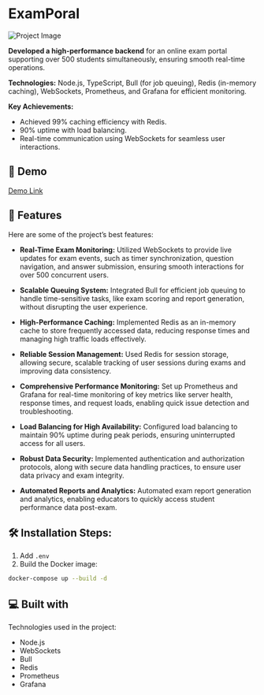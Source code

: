 # ExamPoral

![Project Image](https://socialify.git.ci/AKsHaT123456A/ExamPortal/image?name=1&owner=1&pattern=Solid&theme=Dark)

**Developed a high-performance backend** for an online exam portal supporting over 500 students simultaneously, ensuring smooth real-time operations.

**Technologies:** Node.js, TypeScript, Bull (for job queuing), Redis (in-memory caching), WebSockets, Prometheus, and Grafana for efficient monitoring.

**Key Achievements:** 
- Achieved 99% caching efficiency with Redis.
- 90% uptime with load balancing.
- Real-time communication using WebSockets for seamless user interactions.

## 🚀 Demo

[Demo Link](https://csiexamm.vercel.app/)

## 🧐 Features

Here are some of the project’s best features:

- **Real-Time Exam Monitoring:** Utilized WebSockets to provide live updates for exam events, such as timer synchronization, question navigation, and answer submission, ensuring smooth interactions for over 500 concurrent users.
  
- **Scalable Queuing System:** Integrated Bull for efficient job queuing to handle time-sensitive tasks, like exam scoring and report generation, without disrupting the user experience.
  
- **High-Performance Caching:** Implemented Redis as an in-memory cache to store frequently accessed data, reducing response times and managing high traffic loads effectively.
  
- **Reliable Session Management:** Used Redis for session storage, allowing secure, scalable tracking of user sessions during exams and improving data consistency.
  
- **Comprehensive Performance Monitoring:** Set up Prometheus and Grafana for real-time monitoring of key metrics like server health, response times, and request loads, enabling quick issue detection and troubleshooting.
  
- **Load Balancing for High Availability:** Configured load balancing to maintain 90% uptime during peak periods, ensuring uninterrupted access for all users.
  
- **Robust Data Security:** Implemented authentication and authorization protocols, along with secure data handling practices, to ensure user data privacy and exam integrity.
  
- **Automated Reports and Analytics:** Automated exam report generation and analytics, enabling educators to quickly access student performance data post-exam.

## 🛠️ Installation Steps:

1. Add `.env`
2. Build the Docker image:

```bash
docker-compose up --build -d
```

## 💻 Built with

Technologies used in the project:

- Node.js
- WebSockets
- Bull
- Redis
- Prometheus
- Grafana
